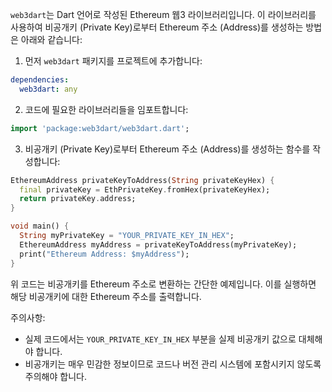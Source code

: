 `web3dart`는 Dart 언어로 작성된 Ethereum 웹3 라이브러리입니다. 이 라이브러리를 사용하여 비공개키 (Private Key)로부터 Ethereum 주소 (Address)를 생성하는 방법은 아래와 같습니다:

1. 먼저 `web3dart` 패키지를 프로젝트에 추가합니다:
```yaml
dependencies:
  web3dart: any
```

2. 코드에 필요한 라이브러리들을 임포트합니다:
```dart
import 'package:web3dart/web3dart.dart';
```

3. 비공개키 (Private Key)로부터 Ethereum 주소 (Address)를 생성하는 함수를 작성합니다:
```dart
EthereumAddress privateKeyToAddress(String privateKeyHex) {
  final privateKey = EthPrivateKey.fromHex(privateKeyHex);
  return privateKey.address;
}

void main() {
  String myPrivateKey = "YOUR_PRIVATE_KEY_IN_HEX";
  EthereumAddress myAddress = privateKeyToAddress(myPrivateKey);
  print("Ethereum Address: $myAddress");
}
```

위 코드는 비공개키를 Ethereum 주소로 변환하는 간단한 예제입니다. 이를 실행하면 해당 비공개키에 대한 Ethereum 주소를 출력합니다. 

주의사항:
- 실제 코드에서는 `YOUR_PRIVATE_KEY_IN_HEX` 부분을 실제 비공개키 값으로 대체해야 합니다.
- 비공개키는 매우 민감한 정보이므로 코드나 버전 관리 시스템에 포함시키지 않도록 주의해야 합니다.

